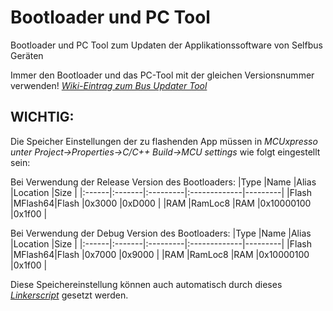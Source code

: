Bootloader und PC Tool
======================

Bootloader und PC Tool zum Updaten der Applikationssoftware von Selfbus Geräten

Immer den Bootloader und das PC-Tool mit der gleichen Versionsnummer verwenden!
*[Wiki-Eintrag zum Bus Updater Tool](https://selfbus.org/wiki/software/tools/7-selfbus-bus-updater-tool)*

## WICHTIG:
Die Speicher Einstellungen der zu flashenden App müssen in
*MCUxpresso unter Project->Properties->C/C++ Build->MCU settings* wie folgt eingestellt sein:

Bei Verwendung der Release Version des Bootloaders:
|Type   |Name    |Alias     |Location      |Size     |
|:------|:-------|:---------|:-------------|---------|
|Flash  |MFlash64|Flash     |0x3000        |0xD000   |
|RAM    |RamLoc8 |RAM       |0x10000100    |0x1f00   |

Bei Verwendung der Debug Version des Bootloaders:
|Type   |Name    |Alias     |Location      |Size     |
|:------|:-------|:---------|:-------------|---------|
|Flash  |MFlash64|Flash     |0x7000        |0x9000   |
|RAM    |RamLoc8 |RAM       |0x10000100    |0x1f00   |

Diese Speichereinstellung können auch automatisch durch dieses *[Linkerscript](https://github.com/selfbus/software-arm-lib/tree/master/examples/example-linkerscripts/memory.ldt)* gesetzt werden.